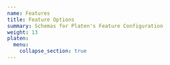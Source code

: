 ```yaml
---
name: Features
title: Feature Options
summary: Schemas for Platen's Feature Configuration
weight: 13
platen:
  menu:
    collapse_section: true
---
```

